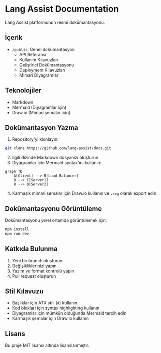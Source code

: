 # Lang Assist Documentation

Lang Assist platformunun resmi dokümantasyonu.

## İçerik

- `/public`: Genel dokümantasyon
  - API Referansı
  - Kullanım Kılavuzları
  - Geliştirici Dokümantasyonu
  - Deployment Kılavuzları
  - Mimari Diyagramlar

## Teknolojiler

- Markdown
- Mermaid (Diyagramlar için)
- Draw.io (Mimari şemalar için)

## Dokümantasyon Yazma

1. Repository'yi klonlayın:

```bash
git clone https://github.com/lang-assist/docs.git
```

2. İlgili dizinde Markdown dosyanızı oluşturun
3. Diyagramlar için Mermaid syntax'ını kullanın:

```mermaid
graph TD
    A[Client] --> B[Load Balancer]
    B --> C[Server1]
    B --> D[Server2]
```

4. Karmaşık mimari şemalar için Draw.io kullanın ve `.svg` olarak export edin

## Dokümantasyonu Görüntüleme

Dokümantasyonu yerel ortamda görüntülemek için:

```bash
npm install
npm run dev
```

## Katkıda Bulunma

1. Yeni bir branch oluşturun
2. Değişikliklerinizi yapın
3. Yazım ve format kontrolü yapın
4. Pull request oluşturun

## Stil Kılavuzu

- Başlıklar için ATX stili (`#`) kullanın
- Kod blokları için syntax highlighting kullanın
- Diyagramlar için mümkün olduğunda Mermaid tercih edin
- Karmaşık şemalar için Draw.io kullanın

## Lisans

Bu proje MIT lisansı altında lisanslanmıştır.
